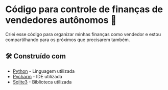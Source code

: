 # Código para controle de finanças de vendedores autônomos 🚀
Criei esse código para organizar minhas finanças como vendedor e estou compartilhando para os próximos que precisarem também.

## 🛠️ Construído com

* [Python](https://www.python.org) - Linguagem utilizada
* [Pycharm](https://www.jetbrains.com/pycharm/) - IDE utilizada
* [Sqlite3](https://docs.python.org/3/library/sqlite3.html) - Biblioteca utilizada
